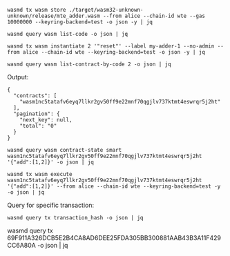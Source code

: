 ```shell
wasmd tx wasm store ./target/wasm32-unknown-unknown/release/mte_adder.wasm --from alice --chain-id wte --gas 10000000 --keyring-backend=test -o json -y | jq
```

```shell
wasmd query wasm list-code -o json | jq
```

```shell
wasmd tx wasm instantiate 2 '"reset"' --label my-adder-1 --no-admin --from alice --chain-id wte --keyring-backend=test -o json -y | jq
```


```shell
wasmd query wasm list-contract-by-code 2 -o json | jq
```

Output:
```text
{
  "contracts": [
    "wasm1nc5tatafv6eyq7llkr2gv50ff9e22mnf70qgjlv737ktmt4eswrqr5j2ht"
  ],
  "pagination": {
    "next_key": null,
    "total": "0"
  }
}
```

```shell
wasmd query wasm contract-state smart wasm1nc5tatafv6eyq7llkr2gv50ff9e22mnf70qgjlv737ktmt4eswrqr5j2ht '{"add":[1,2]}' -o json | jq
```


```shell
wasmd tx wasm execute wasm1nc5tatafv6eyq7llkr2gv50ff9e22mnf70qgjlv737ktmt4eswrqr5j2ht '{"add":[1,2]}' --from alice --chain-id wte --keyring-backend=test -y -o json | jq
```

                                 



Query for specific transaction:

```shell
wasmd query tx transaction_hash -o json | jq
```


wasmd query tx 69F911A326DCB5E2B4CA8AD6DEE25FDA305BB300881AAB43B3A11F429CC6A80A -o json | jq
